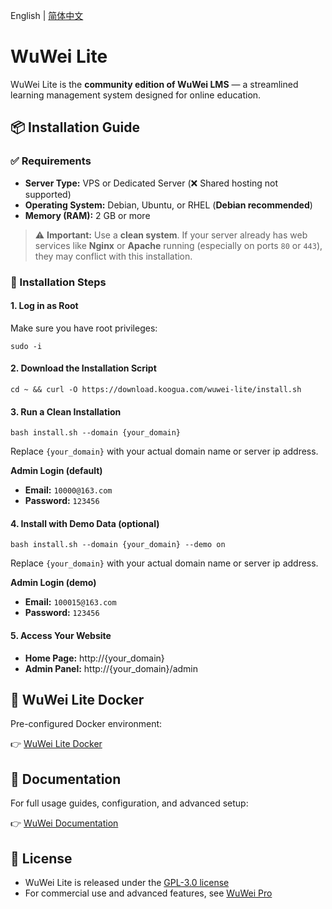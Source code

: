 English | [简体中文](./README.zh-CN.md)

# WuWei Lite

WuWei Lite is the **community edition of WuWei LMS** — a streamlined learning management system designed for online education.

## 📦 Installation Guide

### ✅ Requirements
- **Server Type:** VPS or Dedicated Server (❌ Shared hosting not supported)
- **Operating System:** Debian, Ubuntu, or RHEL (**Debian recommended**)
- **Memory (RAM):** 2 GB or more

> ⚠️ **Important:** Use a **clean system**. If your server already has web services like **Nginx** or **Apache** running (especially on ports `80` or `443`), they may conflict with this installation.

### 🚀 Installation Steps

#### 1. Log in as Root
Make sure you have root privileges:
```
sudo -i
```

#### 2. Download the Installation Script

```
cd ~ && curl -O https://download.koogua.com/wuwei-lite/install.sh
```

#### 3. Run a Clean Installation

```
bash install.sh --domain {your_domain}
```

Replace `{your_domain}` with your actual domain name or server ip address.

**Admin Login (default)**

- **Email:** `10000@163.com`
- **Password:** `123456`

#### 4. Install with Demo Data (optional)

```
bash install.sh --domain {your_domain} --demo on
```

Replace `{your_domain}` with your actual domain name or server ip address.

**Admin Login (demo)**

- **Email:** `100015@163.com`
- **Password:** `123456`

#### 5. Access Your Website

- **Home Page:** http://{your_domain}
- **Admin Panel:** http://{your_domain}/admin

## 🐳 WuWei Lite Docker

Pre-configured Docker environment:

👉 [WuWei Lite Docker](https://github.com/xiaochong0302/wuwei-lite-docker)

## 📖 Documentation

For full usage guides, configuration, and advanced setup:

👉 [WuWei Documentation](https://www.koogua.net/wuwei/docs)

## 📜 License

- WuWei Lite is released under the [GPL-3.0 license](https://opensource.org/licenses/GPL-3.0)
- For commercial use and advanced features, see [WuWei Pro](https://www.koogua.net/wuwei/features)
